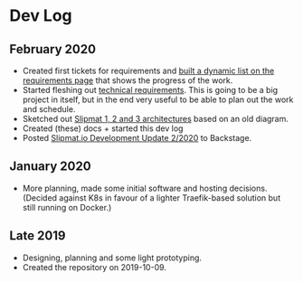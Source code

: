 # Dev Log

## February 2020

- Created first tickets for requirements and [built a dynamic list on the requirements page](/architecture/requirements/index.md) that shows the progress of the work.
- Started fleshing out [technical requirements](/architecture/requirements/index.md). This is going to be a big project in itself, but in the end very useful to be able to plan out the work and schedule.
- Sketched out [Slipmat 1, 2 and 3 architectures](/architecture/diagrams.md) based on an old diagram.
- Created (these) docs + started this dev log
- Posted [Slipmat.io Development Update 2/2020](https://backstage.slipmat.io/t/slipmat-io-development-update-2-2020/1864) to Backstage.

## January 2020

- More planning, made some initial software and hosting decisions. (Decided against K8s in favour of a lighter Traefik-based solution but still running on Docker.)

## Late 2019

- Designing, planning and some light prototyping.
- Created the repository on 2019-10-09.
